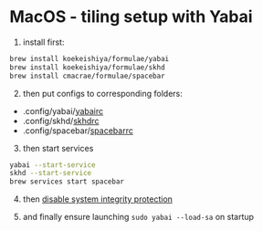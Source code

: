 # MacOS - tiling setup with Yabai

1. install first:

```bash
brew install koekeishiya/formulae/yabai
brew install koekeishiya/formulae/skhd
brew install cmacrae/formulae/spacebar
```

2. then put configs to corresponding folders:

- .config/yabai/[yabairc](dot_config/yabai/executable_yabairc)
- .config/skhd/[skhdrc](dot_config/skhd/skhdrc)
- .config/spacebar/[spacebarrc](dot_config/spacebar/executable_spacebarrc)

3. then start services

```bash
yabai --start-service
skhd --start-service
brew services start spacebar
```

4. then [disable system integrity protection](https://github.com/koekeishiya/yabai/wiki/Disabling-System-Integrity-Protection)

5. and finally ensure launching `sudo yabai --load-sa` on startup

